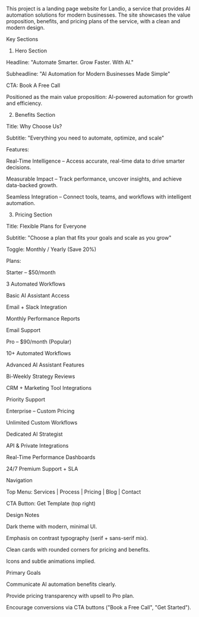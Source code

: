 This project is a landing page website for Landio, a service that provides AI automation solutions for modern businesses.
The site showcases the value proposition, benefits, and pricing plans of the service, with a clean and modern design.

Key Sections
1. Hero Section

Headline: "Automate Smarter. Grow Faster. With AI."

Subheadline: "AI Automation for Modern Businesses Made Simple"

CTA: Book A Free Call

Positioned as the main value proposition: AI-powered automation for growth and efficiency.

2. Benefits Section

Title: Why Choose Us?

Subtitle: "Everything you need to automate, optimize, and scale"

Features:

Real-Time Intelligence – Access accurate, real-time data to drive smarter decisions.

Measurable Impact – Track performance, uncover insights, and achieve data-backed growth.

Seamless Integration – Connect tools, teams, and workflows with intelligent automation.

3. Pricing Section

Title: Flexible Plans for Everyone

Subtitle: "Choose a plan that fits your goals and scale as you grow"

Toggle: Monthly / Yearly (Save 20%)

Plans:

Starter – $50/month

3 Automated Workflows

Basic AI Assistant Access

Email + Slack Integration

Monthly Performance Reports

Email Support

Pro – $90/month (Popular)

10+ Automated Workflows

Advanced AI Assistant Features

Bi-Weekly Strategy Reviews

CRM + Marketing Tool Integrations

Priority Support

Enterprise – Custom Pricing

Unlimited Custom Workflows

Dedicated AI Strategist

API & Private Integrations

Real-Time Performance Dashboards

24/7 Premium Support + SLA

Navigation

Top Menu: Services | Process | Pricing | Blog | Contact

CTA Button: Get Template (top right)

Design Notes

Dark theme with modern, minimal UI.

Emphasis on contrast typography (serif + sans-serif mix).

Clean cards with rounded corners for pricing and benefits.

Icons and subtle animations implied.

Primary Goals

Communicate AI automation benefits clearly.

Provide pricing transparency with upsell to Pro plan.

Encourage conversions via CTA buttons ("Book a Free Call", "Get Started").
